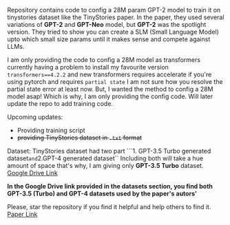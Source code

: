 Repository contains code to config a 28M param GPT-2 model to train it on tinystories dataset like the TinyStories paper. In the paper, they used several variations of **GPT-2** and **GPT-Neo** model, but **GPT-2** was the spotlight version. They tried to show you can create a SLM (Small Language Model) upto which small size params until it makes sense and compete against LLMs. 

I am only providing the code to config a 28M model as transformers currently having a problem to install my favourite version `transformers==4.2.2` and new transformers requires accelerate if you're using pytorch and requires `partial state` I am not sure how you resolve the partial state error at least now. But, I wanted the method to config a 28M model asap! Which is why, I am only providing the config code. Will later update the repo to add training code. 

Upcoming updates:
* Providing training script
* ~~providing TinyStories dataset in `.txt` format~~

Dataset:
TinyStories dataset had two part ```1. GPT-3.5 Turbo generated dataset`` and ``2.GPT-4 generated dataset`` Including both will take a hue amount of space that's why, I am giving only **GPT-3.5 Turbo** dataset. [Google Drive Link](https://drive.google.com/drive/folders/12ZeAVOzuk3W_R0pBr-fXQkbTP_WRJUEx?usp=sharing)

**In the Google Drive link provided in the datasets section, you find both GPT-3.5 (Turbo) and GPT-4 datasets used by the paper's autors'**

Please, star the repository if you find it helpful and help others to find it. [Paper Link](https://arxiv.org/abs/2305.07759)
